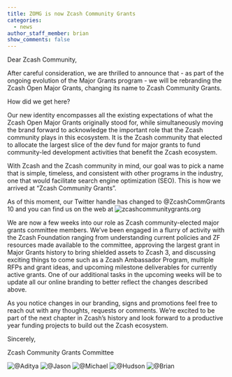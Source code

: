 ```yaml
---
title: ZOMG is now Zcash Community Grants
categories:
  - news
author_staff_member: brian
show_comments: false
---
```


Dear Zcash Community,

After careful consideration, we are thrilled to announce that - as part of the ongoing evolution of the Major Grants program - we will be rebranding the Zcash Open Major Grants, changing its name to Zcash Community Grants.

How did we get here?

Our new identity encompasses all the existing expectations of what the Zcash Open Major Grants originally stood for, while simultaneously moving the brand forward to acknowledge the important role that the Zcash community plays in this ecosystem. It is the Zcash community that elected to allocate the largest slice of the dev fund for major grants to fund community-led development activities that benefit the Zcash ecosystem.

With Zcash and the Zcash community in mind, our goal was to pick a name that is simple, timeless, and consistent with other programs in the industry, one that would facilitate search engine optimization (SEO). This is how we arrived at “Zcash Community Grants”.

As of this moment, our Twitter handle has changed to @ZcashCommGrants 10 and you can find us on the web at ![zcashcommunitygrants.org](https://zcashcommunitygrants.org)

We are now a few weeks into our role as Zcash community-elected major grants committee members. We’ve been engaged in a flurry of activity with the Zcash Foundation ranging from understanding current policies and ZF resources made available to the committee, approving the largest grant in Major Grants history to bring shielded assets to Zcash 3, and discussing exciting things to come such as a Zcash Ambassador Program, multiple RFPs and grant ideas, and upcoming milestone deliverables for currently active grants. One of our additional tasks in the upcoming weeks will be to update all our online branding to better reflect the changes described above.

As you notice changes in our branding, signs and promotions feel free to reach out with any thoughts, requests or comments. We’re excited to be part of the next chapter in Zcash’s history and look forward to a productive year funding projects to build out the Zcash ecosystem.

Sincerely,

Zcash Community Grants Committee

![@Aditya](https://twitter.com/aiyadt)
![@Jason](https://twitter.com/aquietinvetor)
![@Michael](https://twitter.com/michaelharms70)
![@Hudson](https://twitter.com/hudsonjameson)
![@Brian](https://twitter.com/wobbzz)